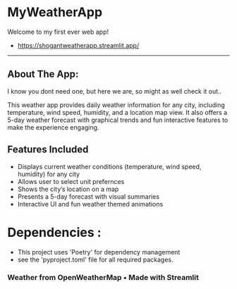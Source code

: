 # MyWeatherApp

Welcome to my first ever web app!
- https://shogantweatherapp.streamlit.app/
---

## About The App:
I know you dont need one, but here we are, so might as well check it out..

This weather app provides daily weather information for any city, including temperature, wind speed, humidity, and a location map view. 
It also offers a 5-day weather forecast with graphical trends and fun interactive features to make the experience engaging.

## Features Included

- Displays current weather conditions (temperature, wind speed, humidity) for any city
- Allows user to select unit prefernces
- Shows the city’s location on a map
- Presents a 5-day forecast with visual summaries
- Interactive UI and fun weather themed animations

# Dependencies :
- This project uses 'Poetry' for dependency management
- see the 'pyproject.toml' file for all required packages.

### Weather from OpenWeatherMap • Made with Streamlit

